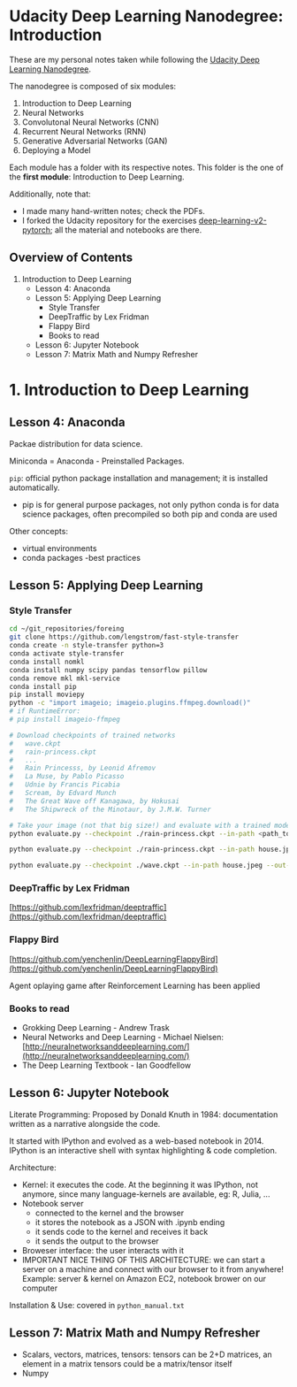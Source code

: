 # Udacity Deep Learning Nanodegree: Introduction

These are my personal notes taken while following the [Udacity Deep Learning Nanodegree](https://www.udacity.com/course/deep-learning-nanodegree--nd101).

The nanodegree is composed of six modules:

1. Introduction to Deep Learning
2. Neural Networks
3. Convolutonal Neural Networks (CNN)
4. Recurrent Neural Networks (RNN)
5. Generative Adversarial Networks (GAN)
6. Deploying a Model

Each module has a folder with its respective notes. This folder is the one of the **first module**: Introduction to Deep Learning.

Additionally, note that:

- I made many hand-written notes; check the PDFs.
- I forked the Udacity repository for the exercises [deep-learning-v2-pytorch](https://github.com/mxagar/deep-learning-v2-pytorch); all the material and notebooks are there.

## Overview of Contents

1. Introduction to Deep Learning
	- Lesson 4: Anaconda
	- Lesson 5: Applying Deep Learning
		- Style Transfer
		- DeepTraffic by Lex Fridman
		- Flappy Bird
		- Books to read
	- Lesson 6: Jupyter Notebook
	- Lesson 7: Matrix Math and Numpy Refresher


# 1. Introduction to Deep Learning

## Lesson 4: Anaconda

Packae distribution for data science.

Miniconda = Anaconda - Preinstalled Packages.

`pip`: official python package installation and management; it is installed automatically.
- pip is for general purpose packages, not only python
conda is for data science packages, often precompiled
so both pip and conda are used

Other concepts:
- virtual environments
- conda packages
 -best practices

## Lesson 5: Applying Deep Learning

### Style Transfer

```bash
cd ~/git_repositories/foreing
git clone https://github.com/lengstrom/fast-style-transfer
conda create -n style-transfer python=3
conda activate style-transfer
conda install nomkl
conda install numpy scipy pandas tensorflow pillow
conda remove mkl mkl-service
conda install pip
pip install moviepy
python -c "import imageio; imageio.plugins.ffmpeg.download()"
# if RuntimeError:
# pip install imageio-ffmpeg

# Download checkpoints of trained networks
# 	wave.ckpt
# 	rain-princess.ckpt
#	...
#	Rain Princesss, by Leonid Afremov
#	La Muse, by Pablo Picasso
#	Udnie by Francis Picabia
#	Scream, by Edvard Munch
#	The Great Wave off Kanagawa, by Hokusai
#	The Shipwreck of the Minotaur, by J.M.W. Turner

# Take your image (not that big size!) and evaluate with a trained model of your choise (wave, rain-princess, etc)
python evaluate.py --checkpoint ./rain-princess.ckpt --in-path <path_to_input_file> --out-path ./output_image.jpg

python evaluate.py --checkpoint ./rain-princess.ckpt --in-path house.jpeg --out-path ./output_image.jpg

python evaluate.py --checkpoint ./wave.ckpt --in-path house.jpeg --out-path ./output_image_wave.jpg
```

### DeepTraffic by Lex Fridman

[https://github.com/lexfridman/deeptraffic](https://github.com/lexfridman/deeptraffic)

### Flappy Bird

[https://github.com/yenchenlin/DeepLearningFlappyBird](https://github.com/yenchenlin/DeepLearningFlappyBird)

Agent oplaying game after Reinforcement Learning has been applied

### Books to read
	
- Grokking Deep Learning - Andrew Trask
- Neural Networks and Deep Learning - Michael Nielsen: [http://neuralnetworksanddeeplearning.com/](http://neuralnetworksanddeeplearning.com/)
- The Deep Learning Textbook - Ian Goodfellow

## Lesson 6: Jupyter Notebook

Literate Programming: Proposed by Donald Knuth in 1984: documentation written as a narrative alongside the code.

It started with IPython and evolved as a web-based notebook in 2014.
IPython is an interactive shell with syntax highlighting & code completion.

Architecture:
- Kernel: it executes the code. At the beginning it was IPython, not anymore, since many language-kernels are available, eg: R, Julia, ...
- Notebook server
	- connected to the kernel and the browser
	- it stores the notebook as a JSON with .ipynb ending
	- it sends code to the kernel and receives it back
	- it sends the output to the browser
- Broweser interface: the user interacts with it
- IMPORTANT NICE THING OF THIS ARCHITECTURE: we can start a server on a machine and connect with our browser to it from anywhere! Example: server & kernel on Amazon EC2, notebook brower on our computer

Installation & Use: covered in `python_manual.txt`


## Lesson 7: Matrix Math and Numpy Refresher

- Scalars, vectors, matrices, tensors: tensors can be 2+D matrices, an element in a matrix tensors could be a matrix/tensor itself
- Numpy

